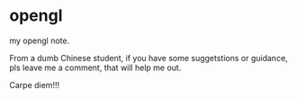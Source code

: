 # opengl
my opengl note.

From a dumb Chinese student, if you have some suggetstions or guidance, pls leave me a comment, that will help me out.

Carpe diem!!!
